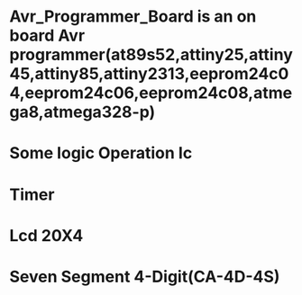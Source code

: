 # Avr_Programmer_Board is an on board Avr programmer(at89s52,attiny25,attiny45,attiny85,attiny2313,eeprom24c04,eeprom24c06,eeprom24c08,atmega8,atmega328-p) 
# Some logic Operation Ic   
# Timer   
# Lcd 20X4 
# Seven Segment 4-Digit(CA-4D-4S)
 
  
